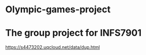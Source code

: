 # Olympic-games-project
# The group project for INFS7901
https://s4473202.uqcloud.net/data/dup.html
